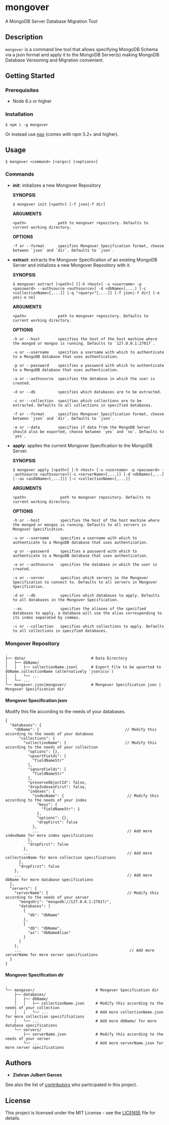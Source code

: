 # mongover
A MongoDB Server Database Migration Tool

## Description
`mongover` is a command line tool that allows specifying MongoDB Schema via a json format and apply it to the MongoDB Server(s) making MongoDB Database Versioning and Migration convenient.

## Getting Started
### Prerequisites
* Node 6.x or higher

### Installation
```shell
$ npm i -g mongover
```
Or instead use [npx](https://medium.com/@ma1ybekatz/introducing-npx-an-npm-package-runner-55f7d4bd282b) (comes with npm 5.2+ and higher).

## Usage
```shell
$ mongover <command> [<args>] [<options>]
```

### Commands
* **init**: initializes a new Mongover Repository
  
  **SYNOPSIS**

  ```shell
  $ mongover init [<path>] [-f json|-f dir]
  ```

  **ARGUMENTS**

      <path>              path to mongover repository. Defaults to current working directory.

  **OPTIONS**

      -f or --format      specifies Mongover Specification format, choose between `json` and `dir`. Defaults to `json`.

* **extract**: extracts the Mongover Specification of an existing MongoDB Server and initializes a new Mongover Repository with it.
  
  **SYNOPSIS**

  ```shell
  $ mongover extract [<path>] [[-h <host>] -u <username> -p <password> --authsource <authsource>] -d <dbName>[,...] [-c <collectionName>[,...]] [-q "<query>"[,...]] [-f json|-f dir] [-e yes|-e no] 
  ```

  **ARGUMENTS**

      <path>              path to mongover repository. Defaults to current working directory.

  **OPTIONS**

      -h or --host        specifies the host of the host machine where the mongod or mongos is running. Defaults to `127.0.0.1:27017`.

      -u or --username    specifies a username with which to authenticate to a MongoDB database that uses authentication.

      -p or --password    specifies a password with which to authenticate to a MongoDB database that uses authentication.

      -a or --authsource  specifies the database in which the user is created.

      -d or --db          specifies which databases are to be extracted.

      -c or --collection  specifies which collections are to be extracted. Defaults to all collections in specified databases.

      -f or --format      specifies Mongover Specification format, choose between `json` and `dir`. Defaults to `json`.

      -e or --data        specifies if data from the MongoDB Server should also be exported, choose between `yes` and `no`. Defaults to `yes`.
     
* **apply**: applies the current Mongover Specification to the MongoDB Server.
  
  **SYNOPSIS**

  ```shell
  $ mongover apply [<path>] [-h <host> [-u <username> -p <password> --authsource <authsource>]|-s <serverName>[,...]] [-d <dbName>[,...] [--as <asDbName>[,...]]] [-c <collectionName>[,...]]
  ```

  **ARGUMENTS**

      <path>               path to mongover repository. Defaults to current working directory.

  **OPTIONS**

      -h or --host         specifies the host of the host machine where the mongod or mongos is running. Defaults to all servers in Mongover Specification.

      -u or --username     specifies a username with which to authenticate to a MongoDB database that uses authentication.

      -p or --password     specifies a password with which to authenticate to a MongoDB database that uses authentication.

      -a or --authsource   specifies the database in which the user is created.

      -s or --server       specifies which servers in the Mongover Specification to connect to. Defaults to all servers in Mongover Specification.

      -d or --db           specifies which databases to apply. Defaults to all databases in the Mongover Specification.

      --as                 specifies the aliases of the specified databases to apply, a database will use the alias corresponding to its index separated by commas.

      -c or --collection   specifies which collections to apply. Defaults to all collections in specified databases.

### Mongover Repository
    .
    ├── data/                             # Data Directory
    │   ├── dbName/             
    │   │   ├── collectionName.jsonl      # Export file to be upserted to dbName.collectionName (alternatively `json|csv`)
    │   │   └── ...
    │   └── ...
    └── mongover.json|mongover/           # Mongover Specification json | Mongover Specification dir

#### Mongover Specification json
Modify this file according to the needs of your databases.
```json5
{
  "databases": {
    "dbName": {                                      // Modify this according to the needs of your database
      "collections": {                                
        "collectionName": {                          // Modify this according to the needs of your collection
          "options": {},
          "upsertFields": [
            "fieldNameStr"
          ],
          "ignoreFields": [
            "fieldNameStr"
          ],
          "preserveObjectId": false,
          "dropIndexesFirst": false,
          "indexes": {
            "indexName": {                            // Modify this according to the needs of your index
              "keys": {
                "fieldNameStr": 1
              },
              "options": {},
              "dropFirst": false
            },
            ...                                       // Add more indexName for more index specifications
          },
          "dropFirst": false
        },
        ...                                           // Add more collectionName for more collection specifications
      },
      "dropFirst": false
    },
    ...                                               // Add more dbName for more database specifications
  },
  "servers": {
    "serverName": {                                   // Modify this according to the needs of your server
      "mongoUri": "mongodb://127.0.0.1:27017/",
      "databases": [
        {
          "db": "dbName"
        },
        {
          "db": "dbName",
          "as": "dbNameAlias"
        }
      ]
    },
    ...                                                // Add more serverName for more server specifications
  }
}
```

#### Mongover Specification dir
    .
    └── mongover/                           # Mongover Specification dir
        ├── databases/
        │   ├── dbName/
        │   │   ├── collectionName.json     # Modify this according to the needs of your collection
        │   │   └── ...                     # Add more collectionName.json for more collection specififcations
        │   └── ...                         # Add more dbName/ for more database specifications
        └── servers/
            ├── serverName.json             # Modify this according to the needs of your server
            └── ...                         # Add more serverName.json for more server specifications

## Authors
* **Zishran Julbert Garces**

See also the list of [contributors](https://github.com/superzish/mongover/contributors) who participated in this project.

## License
This project is licensed under the MIT License - see the [LICENSE](https://github.com/superzish/mongover/blob/master/LICENSE) file for details.
